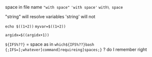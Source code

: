 
space in file name
`"with space"`
`'with space'`
`with\ space`


"string" will resolve variables
'string' will not

`echo $((1+2))`
`myvar=$((1+2))`

`argidx=$((argidx+1))`

`${IFS%??}` = space as in `which${IFS%??}bash`
`{;IFS=];whatever]command]requireing]spaces;}` ? do I remember right
